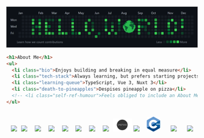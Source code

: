 <!-- Custom "Hello, World!" Banner (Canva) -->
![Hello, World! Banner](hello-world-banner-v2.png)

```html
<h1>About Me</h1>
<ul>
  <li class="bio">Enjoys building and breaking in equal measure</li>
  <li class="tech-stack">Always learning, but prefers starting projects</li>
  <li class="learning-queue">TypeScript, Vue 3, Nuxt 3</li>
  <li class="death-to-pineapples">Despises pineapple on pizza</li>
  <!-- <li class="self-ref-humour">Feels obliged to include an About Me</li> -->
</ul>
```
<br>

<div align="center">
  <img width="35px" src="https://cdn.jsdelivr.net/gh/devicons/devicon/icons/html5/html5-plain-wordmark.svg">
  &nbsp; 
  
  <img width="35px" src="https://cdn.jsdelivr.net/gh/devicons/devicon/icons/css3/css3-plain-wordmark.svg">
  &nbsp; &nbsp;
  
  <img width="35px" src="https://cdn.jsdelivr.net/gh/devicons/devicon/icons/sass/sass-original.svg">
  &nbsp; &nbsp;

  <img width="35px" src="https://cdn.jsdelivr.net/gh/devicons/devicon/icons/javascript/javascript-plain.svg">
  &nbsp; &nbsp;

  <img width="35px" src="https://cdn.jsdelivr.net/gh/devicons/devicon/icons/typescript/typescript-plain.svg" />
  &nbsp; &nbsp;

  <img width="35px" src="https://cdn.jsdelivr.net/gh/devicons/devicon/icons/vuejs/vuejs-original.svg">
  &nbsp; &nbsp;

  <img width="35px" src="https://cdn.jsdelivr.net/gh/devicons/devicon/icons/nuxtjs/nuxtjs-original.svg" />
  &nbsp; &nbsp;

  <img width="35px" src="https://cdn.jsdelivr.net/gh/devicons/devicon/icons/nodejs/nodejs-original.svg" />
  &nbsp;

  <img height="35px" src="expressjs_logo.png" />

  <img width="35px" src="https://cdn.jsdelivr.net/gh/devicons/devicon/icons/mongodb/mongodb-original.svg" />
  &nbsp; &nbsp;

  <img width="35px" src="cpp-logo.png">
  &nbsp; &nbsp; &nbsp;

  <img width="35px" src="https://cdn.jsdelivr.net/gh/devicons/devicon/icons/qt/qt-original.svg" />
  &nbsp; &nbsp; &nbsp;

  <img width="35px" src="https://cdn.jsdelivr.net/gh/devicons/devicon/icons/opencv/opencv-original.svg" />
</div>

<!-- Custom Contact Info Banner (Canva) -->
<!-- <img src="contact-info-design.png" alt="Contact Info Banner"> -->

<!-- Credits to Devicon for icons (https://devicon.dev/) -->
<link rel="stylesheet" href="https://cdn.jsdelivr.net/gh/devicons/devicon@v2.15.1/devicon.min.css">
